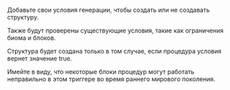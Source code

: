 Добавьте свои условия генерации, чтобы создать или не создавать структуру.

Также будут проверены существующие условия, такие как ограничения биома и блоков.

Структура будет создана только в том случае, если процедура условия вернет значение true.

Имейте в виду, что некоторые блоки процедур могут работать неправильно в этом триггере во время раннего мирового поколения.
